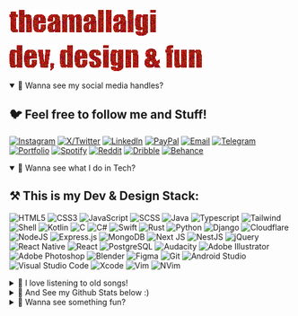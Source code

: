 ![Amal Lalgi (Name)](https://github.com/theamallalgi/TheAmalLalgi/blob/main/assets/name.gif?raw=true)

![Quote (Dev, Design & Fun)](https://github.com/theamallalgi/TheAmalLalgi/blob/main/assets/quote.gif?raw=true)

<details open>
	<summary>🦑 Wanna see my social media handles?</summary>

## 🐦 Feel free to follow me and Stuff!
[![Instagram](https://ziadoua.github.io/m3-Markdown-Badges/badges/Instagram/instagram1.svg)](https://instagram.com/theamallalgi) [![X/Twitter](https://ziadoua.github.io/m3-Markdown-Badges/badges/Twitter/twitter1.svg)](https://x.com/amallalgi) [![LinkedIn](https://ziadoua.github.io/m3-Markdown-Badges/badges/LinkedIn/linkedin1.svg)](https://linkedin.com/in/amallalgi) [![PayPal](https://ziadoua.github.io/m3-Markdown-Badges/badges/PayPal/paypal1.svg)](https://paypal.me/theamallalgi) [![Email](https://ziadoua.github.io/m3-Markdown-Badges/badges/Mail/mail2.svg)](mailto:theamallalgi@gmail.com) [![Telegram](https://ziadoua.github.io/m3-Markdown-Badges/badges/Telegram/telegram1.svg)](t.me/theamallalgi/) [![Portfolio](https://ziadoua.github.io/m3-Markdown-Badges/badges/MyPortfolio/myportfolio1.svg)](https://theamallalgi.pages.dev/) [![Spotify](https://ziadoua.github.io/m3-Markdown-Badges/badges/Spotify/spotify2.svg)](https://open.spotify.com/user/t33tjvnatdw1hf5ner4vpt2kn?si=YqmENfcuTyuGJG1Nvo_u0Q) [![Reddit](https://ziadoua.github.io/m3-Markdown-Badges/badges/Reddit/reddit1.svg)](https://reddit.com/user/theamallalgi) [![Dribble](https://ziadoua.github.io/m3-Markdown-Badges/badges/Dribble/dribble1.svg)](https://dribbble.com/TheAmalLalgi) [![Behance](https://ziadoua.github.io/m3-Markdown-Badges/badges/Behance/behance1.svg)](https://www.behance.net/amallalgi)
</details>

<details open>
	<summary>🦑 Wanna see what I do in Tech?</summary>

## ⚒️ This is my Dev & Design Stack:
![HTML5](https://ziadoua.github.io/m3-Markdown-Badges/badges/HTML/html1.svg) ![CSS3](https://ziadoua.github.io/m3-Markdown-Badges/badges/CSS/css1.svg) ![JavaScript](https://ziadoua.github.io/m3-Markdown-Badges/badges/Javascript/javascript3.svg) ![SCSS](https://ziadoua.github.io/m3-Markdown-Badges/badges/Sass/sass1.svg)  ![Java](https://ziadoua.github.io/m3-Markdown-Badges/badges/Java/java1.svg) ![Typescript](https://ziadoua.github.io/m3-Markdown-Badges/badges/TypeScript/typescript1.svg) ![Tailwind](https://ziadoua.github.io/m3-Markdown-Badges/badges/TailwindCSS/tailwindcss1.svg) ![Shell](https://ziadoua.github.io/m3-Markdown-Badges/badges/Shell/shell1.svg) ![Kotlin](https://ziadoua.github.io/m3-Markdown-Badges/badges/Kotlin/kotlin1.svg) ![C](https://ziadoua.github.io/m3-Markdown-Badges/badges/C/c1.svg) ![C#](https://ziadoua.github.io/m3-Markdown-Badges/badges/CSharp/csharp1.svg) ![Swift](https://ziadoua.github.io/m3-Markdown-Badges/badges/Swift/swift1.svg) ![Rust](https://ziadoua.github.io/m3-Markdown-Badges/badges/Rust/rust1.svg) ![Python](https://ziadoua.github.io/m3-Markdown-Badges/badges/Python/python1.svg) ![Django](https://ziadoua.github.io/m3-Markdown-Badges/badges/Django/django1.svg) ![Cloudflare](https://ziadoua.github.io/m3-Markdown-Badges/badges/Cloudflare/cloudflare1.svg) ![NodeJS](https://ziadoua.github.io/m3-Markdown-Badges/badges/NodeJS/nodejs1.svg) ![Express.js](https://ziadoua.github.io/m3-Markdown-Badges/badges/Express/express2.svg) ![MongoDB](https://ziadoua.github.io/m3-Markdown-Badges/badges/MongoDB/mongodb1.svg) ![Next JS](https://ziadoua.github.io/m3-Markdown-Badges/badges/NextJS/nextjs2.svg) ![NestJS](https://ziadoua.github.io/m3-Markdown-Badges/badges/NestJS/nestjs1.svg) ![jQuery](https://ziadoua.github.io/m3-Markdown-Badges/badges/jQuery/jquery1.svg) ![React Native](https://ziadoua.github.io/m3-Markdown-Badges/badges/ReactNative/reactnative1.svg) ![React](https://ziadoua.github.io/m3-Markdown-Badges/badges/React/react1.svg) ![PostgreSQL](https://ziadoua.github.io/m3-Markdown-Badges/badges/PostgreSQL/postgresql1.svg) ![Audacity](https://ziadoua.github.io/m3-Markdown-Badges/badges/Audacity/audacity1.svg) ![Adobe Illustrator](https://ziadoua.github.io/m3-Markdown-Badges/badges/Illustrator/illustrator1.svg) ![Adobe Photoshop](https://ziadoua.github.io/m3-Markdown-Badges/badges/Photoshop/photoshop1.svg) ![Blender](https://ziadoua.github.io/m3-Markdown-Badges/badges/Blender/blender1.svg) ![Figma](https://ziadoua.github.io/m3-Markdown-Badges/badges/Figma/figma1.svg) ![Git](https://ziadoua.github.io/m3-Markdown-Badges/badges/Git/git1.svg) ![Android Studio](https://ziadoua.github.io/m3-Markdown-Badges/badges/AndroidStudio/androidstudio1.svg) ![Visual Studio Code](https://ziadoua.github.io/m3-Markdown-Badges/badges/VisualStudioCode/visualstudiocode1.svg) ![Xcode](https://ziadoua.github.io/m3-Markdown-Badges/badges/Xcode/xcode1.svg) ![Vim](https://ziadoua.github.io/m3-Markdown-Badges/badges/Vim/vim1.svg) ![NVim](https://ziadoua.github.io/m3-Markdown-Badges/badges/Neovim/neovim1.svg)
</details>

<details>
	<summary>🦑 I love listening to old songs!</summary>

## 🎺 This is something I listen to:
[![spotify-github-profile](https://spotify-github-profile.vercel.app/api/view?uid=t33tjvnatdw1hf5ner4vpt2kn&cover_image=true&theme=default&show_offline=false&background_color=121212&interchange=false)](https://spotify-github-profile.vercel.app/api/view?uid=t33tjvnatdw1hf5ner4vpt2kn&redirect=true)
</details>

<details>
	<summary>🦑 And See my Github Stats below :)</summary>

## 🛞 Github Stats
![](https://github-readme-streak-stats.herokuapp.com/?user=theamallalgi&theme=tokyonight&hide_border=true)
![](https://github-readme-stats.vercel.app/api/top-langs/?username=theamallalgi&theme=tokyonight&hide_border=true&include_all_commits=true&count_private=true)
</details>

<details>
	<summary>🦑 Wanna see something fun?</summary>

## 👻 Booo!
![Nosferatu](https://github.com/theamallalgi/TheAmalLalgi/blob/main/assets/nosferatu.gif?raw=true)
</details>